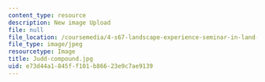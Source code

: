 ```yaml
---
content_type: resource
description: New image Upload
file: null
file_location: /coursemedia/4-s67-landscape-experience-seminar-in-land-art-fall-2016/e73d44a1845ff101b86623e9c7ae9139_Judd-compound.jpg
file_type: image/jpeg
resourcetype: Image
title: Judd-compound.jpg
uid: e73d44a1-845f-f101-b866-23e9c7ae9139
---
```

